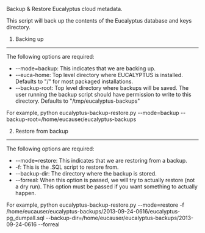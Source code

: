 Backup & Restore Eucalyptus cloud metadata.

This script will back up the contents of the Eucalyptus database and keys directory.

1. Backing up
-------------

The following options are required:

 *  --mode=backup: This indicates that we are backing up.
 *  --euca-home: Top level directory where EUCALYPTUS is installed. Defaults to "/" for most packaged installations.
 *  --backup-root: Top level directory where backups will be saved. The user running the backup script should have permission to write to this directory. Defaults to "/tmp/eucalyptus-backups"

For example, python eucalyptus-backup-restore.py --mode=backup  --backup-root=/home/eucauser/eucalyptus-backups

2. Restore from backup
----------------------

The following options are required:

 *  --mode=restore: This indicates that we are restoring from a backup.
 *  -f: This is the .SQL script to restore from.
 *  --backup-dir: The directory where the backup is stored.
 *  --forreal: When this option is passed, we will try to actually restore (not a dry run). This option must be passed if you want something to actually happen. 

For example, python eucalyptus-backup-restore.py --mode=restore -f /home/eucauser/eucalyptus-backups/2013-09-24-0616/eucalyptus-pg_dumpall.sql --backup-dir=/home/eucauser/eucalyptus-backups/2013-09-24-0616 --forreal

